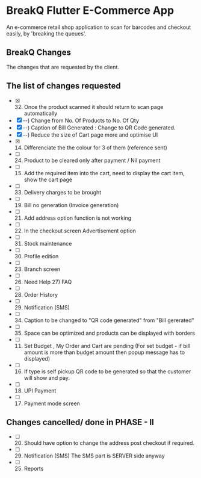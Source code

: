 # BreakQ Flutter E-Commerce App

An e-commerce retail shop application to scan for barcodes and checkout easily, by 'breaking the queues'.

## BreakQ Changes
The changes that are requested by the client.

## The list of changes requested

- [x] 32) Once the product scanned it should return to scan page automatically
- [x] --) Change from No. Of Products to No. Of Qty
- [x] --) Caption of Bill Generated : Change to QR Code generated.
- [x] --) Reduce the size of Cart page more and optimise UI
- [x] 14) Differenciate the the colour for 3 of them (reference sent)
- [ ] 24) Product to be cleared only after payment / Nil payment
- [ ] 15) Add the required item into the cart, need to display the cart item, show the cart page
- [ ] 33) Delivery charges to be brought
- [ ] 19) Bill no generation (Invoice generation)
- [ ] 21) Add address option function is not working
- [ ] 22) In the checkout screen Advertisement option
- [ ] 31) Stock maintenance
- [ ] 30) Profile edition
- [ ] 23) Branch screen
- [ ] 26) Need Help 27) FAQ
- [ ] 28) Order History
- [ ] 29) Notification (SMS)
- [ ] 34) Caption to be changed to "QR code generated" from "Bill gererated"
- [ ] 35) Space can be optimized and products can be displayed with borders
- [ ] 11) Set Budget , My Order and Cart are pending (For set budget - if bill amount is more than budget amount then popup message has to displayed)
- [ ] 16) If type is self pickup QR code to be generated so that the customer will show and pay.
- [ ] 18) UPI Payment
- [ ] 17) Payment mode screen

## Changes cancelled/ done in PHASE - II

- [ ] 20) Should have option to change the address post checkout if required.
- [ ] 29) Notification (SMS) The SMS part is SERVER side anyway
- [ ] 25) Reports